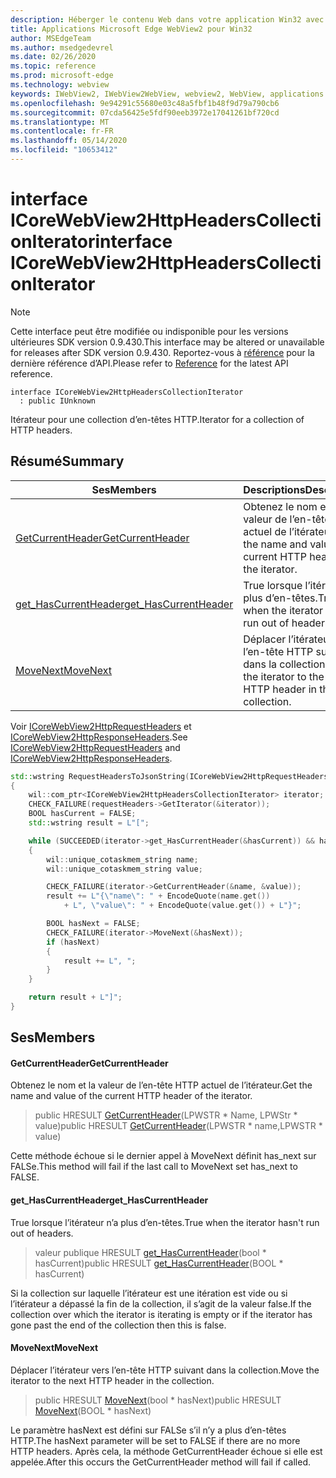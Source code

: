```yaml
---
description: Héberger le contenu Web dans votre application Win32 avec le contrôle Microsoft Edge WebView2
title: Applications Microsoft Edge WebView2 pour Win32
author: MSEdgeTeam
ms.author: msedgedevrel
ms.date: 02/26/2020
ms.topic: reference
ms.prod: microsoft-edge
ms.technology: webview
keywords: IWebView2, IWebView2WebView, webview2, WebView, applications Win32, Win32, Edge, ICoreWebView2, ICoreWebView2Host, contrôle de navigateur, html Edge
ms.openlocfilehash: 9e94291c55680e03c48a5fbf1b48f9d79a790cb6
ms.sourcegitcommit: 07cda56425e5fdf90eeb3972e17041261bf720cd
ms.translationtype: MT
ms.contentlocale: fr-FR
ms.lasthandoff: 05/14/2020
ms.locfileid: "10653412"
---
```

# <span data-ttu-id="76cfc-104">interface ICoreWebView2HttpHeadersCollectionIterator</span><span class="sxs-lookup"><span data-stu-id="76cfc-104">interface ICoreWebView2HttpHeadersCollectionIterator</span></span> 

> [!NOTE]
> <span data-ttu-id="76cfc-105">Cette interface peut être modifiée ou indisponible pour les versions ultérieures SDK version 0.9.430.</span><span class="sxs-lookup"><span data-stu-id="76cfc-105">This interface may be altered or unavailable for releases after SDK version 0.9.430.</span></span> <span data-ttu-id="76cfc-106">Reportez-vous à [référence](../../../webview2-api-reference.md) pour la dernière référence d’API.</span><span class="sxs-lookup"><span data-stu-id="76cfc-106">Please refer to [Reference](../../../webview2-api-reference.md) for the latest API reference.</span></span>

```
interface ICoreWebView2HttpHeadersCollectionIterator
  : public IUnknown
```

<span data-ttu-id="76cfc-107">Itérateur pour une collection d’en-têtes HTTP.</span><span class="sxs-lookup"><span data-stu-id="76cfc-107">Iterator for a collection of HTTP headers.</span></span>

## <span data-ttu-id="76cfc-108">Résumé</span><span class="sxs-lookup"><span data-stu-id="76cfc-108">Summary</span></span>

 <span data-ttu-id="76cfc-109">Ses</span><span class="sxs-lookup"><span data-stu-id="76cfc-109">Members</span></span>                        | <span data-ttu-id="76cfc-110">Descriptions</span><span class="sxs-lookup"><span data-stu-id="76cfc-110">Descriptions</span></span>
--------------------------------|---------------------------------------------
[<span data-ttu-id="76cfc-111">GetCurrentHeader</span><span class="sxs-lookup"><span data-stu-id="76cfc-111">GetCurrentHeader</span></span>](#getcurrentheader) | <span data-ttu-id="76cfc-112">Obtenez le nom et la valeur de l’en-tête HTTP actuel de l’itérateur.</span><span class="sxs-lookup"><span data-stu-id="76cfc-112">Get the name and value of the current HTTP header of the iterator.</span></span>
[<span data-ttu-id="76cfc-113">get_HasCurrentHeader</span><span class="sxs-lookup"><span data-stu-id="76cfc-113">get_HasCurrentHeader</span></span>](#get_hascurrentheader) | <span data-ttu-id="76cfc-114">True lorsque l’itérateur n’a plus d’en-têtes.</span><span class="sxs-lookup"><span data-stu-id="76cfc-114">True when the iterator hasn't run out of headers.</span></span>
[<span data-ttu-id="76cfc-115">MoveNext</span><span class="sxs-lookup"><span data-stu-id="76cfc-115">MoveNext</span></span>](#movenext) | <span data-ttu-id="76cfc-116">Déplacer l’itérateur vers l’en-tête HTTP suivant dans la collection.</span><span class="sxs-lookup"><span data-stu-id="76cfc-116">Move the iterator to the next HTTP header in the collection.</span></span>

<span data-ttu-id="76cfc-117">Voir [ICoreWebView2HttpRequestHeaders](ICoreWebView2HttpRequestHeaders.md) et [ICoreWebView2HttpResponseHeaders](ICoreWebView2HttpResponseHeaders.md).</span><span class="sxs-lookup"><span data-stu-id="76cfc-117">See [ICoreWebView2HttpRequestHeaders](ICoreWebView2HttpRequestHeaders.md) and [ICoreWebView2HttpResponseHeaders](ICoreWebView2HttpResponseHeaders.md).</span></span> 

```cpp
std::wstring RequestHeadersToJsonString(ICoreWebView2HttpRequestHeaders* requestHeaders)
{
    wil::com_ptr<ICoreWebView2HttpHeadersCollectionIterator> iterator;
    CHECK_FAILURE(requestHeaders->GetIterator(&iterator));
    BOOL hasCurrent = FALSE;
    std::wstring result = L"[";

    while (SUCCEEDED(iterator->get_HasCurrentHeader(&hasCurrent)) && hasCurrent)
    {
        wil::unique_cotaskmem_string name;
        wil::unique_cotaskmem_string value;

        CHECK_FAILURE(iterator->GetCurrentHeader(&name, &value));
        result += L"{\"name\": " + EncodeQuote(name.get())
            + L", \"value\": " + EncodeQuote(value.get()) + L"}";

        BOOL hasNext = FALSE;
        CHECK_FAILURE(iterator->MoveNext(&hasNext));
        if (hasNext)
        {
            result += L", ";
        }
    }

    return result + L"]";
}
```

## <span data-ttu-id="76cfc-118">Ses</span><span class="sxs-lookup"><span data-stu-id="76cfc-118">Members</span></span>

#### <span data-ttu-id="76cfc-119">GetCurrentHeader</span><span class="sxs-lookup"><span data-stu-id="76cfc-119">GetCurrentHeader</span></span> 

<span data-ttu-id="76cfc-120">Obtenez le nom et la valeur de l’en-tête HTTP actuel de l’itérateur.</span><span class="sxs-lookup"><span data-stu-id="76cfc-120">Get the name and value of the current HTTP header of the iterator.</span></span>

> <span data-ttu-id="76cfc-121">public HRESULT [GetCurrentHeader](#getcurrentheader)(LPWSTR \* Name, LPWStr \* value)</span><span class="sxs-lookup"><span data-stu-id="76cfc-121">public HRESULT [GetCurrentHeader](#getcurrentheader)(LPWSTR \* name,LPWSTR \* value)</span></span>

<span data-ttu-id="76cfc-122">Cette méthode échoue si le dernier appel à MoveNext définit has_next sur FALSe.</span><span class="sxs-lookup"><span data-stu-id="76cfc-122">This method will fail if the last call to MoveNext set has_next to FALSE.</span></span>

#### <span data-ttu-id="76cfc-123">get_HasCurrentHeader</span><span class="sxs-lookup"><span data-stu-id="76cfc-123">get_HasCurrentHeader</span></span> 

<span data-ttu-id="76cfc-124">True lorsque l’itérateur n’a plus d’en-têtes.</span><span class="sxs-lookup"><span data-stu-id="76cfc-124">True when the iterator hasn't run out of headers.</span></span>

> <span data-ttu-id="76cfc-125">valeur publique HRESULT [get_HasCurrentHeader](#get_hascurrentheader)(bool \* hasCurrent)</span><span class="sxs-lookup"><span data-stu-id="76cfc-125">public HRESULT [get_HasCurrentHeader](#get_hascurrentheader)(BOOL \* hasCurrent)</span></span>

<span data-ttu-id="76cfc-126">Si la collection sur laquelle l’itérateur est une itération est vide ou si l’itérateur a dépassé la fin de la collection, il s’agit de la valeur false.</span><span class="sxs-lookup"><span data-stu-id="76cfc-126">If the collection over which the iterator is iterating is empty or if the iterator has gone past the end of the collection then this is false.</span></span>

#### <span data-ttu-id="76cfc-127">MoveNext</span><span class="sxs-lookup"><span data-stu-id="76cfc-127">MoveNext</span></span> 

<span data-ttu-id="76cfc-128">Déplacer l’itérateur vers l’en-tête HTTP suivant dans la collection.</span><span class="sxs-lookup"><span data-stu-id="76cfc-128">Move the iterator to the next HTTP header in the collection.</span></span>

> <span data-ttu-id="76cfc-129">public HRESULT [MoveNext](#movenext)(bool \* hasNext)</span><span class="sxs-lookup"><span data-stu-id="76cfc-129">public HRESULT [MoveNext](#movenext)(BOOL \* hasNext)</span></span>

<span data-ttu-id="76cfc-130">Le paramètre hasNext est défini sur FALSe s’il n’y a plus d’en-têtes HTTP.</span><span class="sxs-lookup"><span data-stu-id="76cfc-130">The hasNext parameter will be set to FALSE if there are no more HTTP headers.</span></span> <span data-ttu-id="76cfc-131">Après cela, la méthode GetCurrentHeader échoue si elle est appelée.</span><span class="sxs-lookup"><span data-stu-id="76cfc-131">After this occurs the GetCurrentHeader method will fail if called.</span></span>

